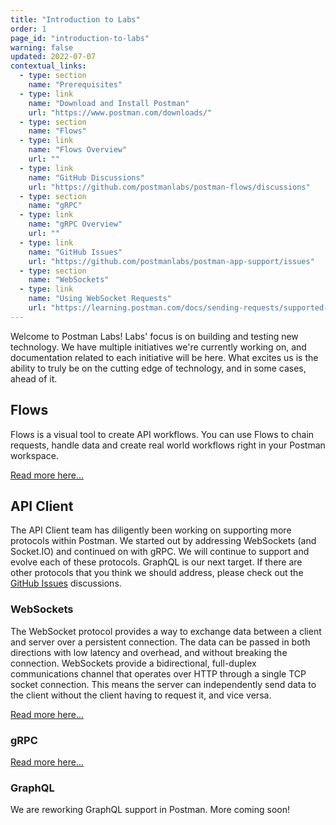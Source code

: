 ```yaml
---
title: "Introduction to Labs"
order: 1
page_id: "introduction-to-labs"
warning: false
updated: 2022-07-07
contextual_links:
  - type: section
    name: "Prerequisites"
  - type: link
    name: "Download and Install Postman"
    url: "https://www.postman.com/downloads/"
  - type: section
    name: "Flows"
  - type: link
    name: "Flows Overview"
    url: ""
  - type: link
    name: "GitHub Discussions"
    url: "https://github.com/postmanlabs/postman-flows/discussions"
  - type: section
    name: "gRPC"
  - type: link
    name: "gRPC Overview"
    url: ""
  - type: link
    name: "GitHub Issues"
    url: "https://github.com/postmanlabs/postman-app-support/issues"
  - type: section
    name: "WebSockets"
  - type: link
    name: "Using WebSocket Requests"
    url: "https://learning.postman.com/docs/sending-requests/supported-api-frameworks/websocket/"
---
```


Welcome to Postman Labs! Labs' focus is on building and testing new technology. We have multiple initiatives we're currently working on, and documentation related to each initiative will be here. What excites us is the ability to truly be on the cutting edge of technology, and in some cases, ahead of it.

## Flows

Flows is a visual tool to create API workflows. You can use Flows to chain requests, handle data and create real world workflows right in your Postman workspace.

[Read more here...](/postman-flows/getting-started/flows-overview)

## API Client

The API Client team has diligently been working on supporting more protocols within Postman. We started out by addressing WebSockets (and Socket.IO) and continued on with gRPC. We will continue to support and evolve each of these protocols. GraphQL is our next target. If there are other protocols that you think we should address, please check out the [GitHub Issues](https://github.com/postmanlabs/postman-app-support/issues) discussions.

### WebSockets

The WebSocket protocol provides a way to exchange data between a client and server over a persistent connection. The data can be passed in both directions with low latency and overhead, and without breaking the connection. WebSockets provide a bidirectional, full-duplex communications channel that operates over HTTP through a single TCP socket connection. This means the server can independently send data to the client without the client having to request it, and vice versa.

[Read more here...](https://learning.postman.com/docs/sending-requests/supported-api-frameworks/websocket/)

### gRPC

[Read more here...](/multi-protocol/gRPC/grpc-overview)

### GraphQL

We are reworking GraphQL support in Postman. More coming soon!
